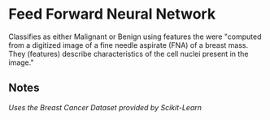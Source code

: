 # Feed Forward Neural Network

Classifies as either Malignant or Benign using features the were "computed from a 
digitized image of a fine needle aspirate (FNA) of a breast mass. They (features) describe
characteristics of the cell nuclei present in the image."

## Notes
_Uses the Breast Cancer Dataset provided by Scikit-Learn_